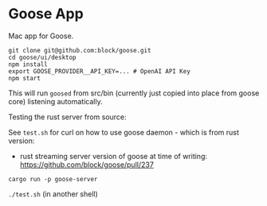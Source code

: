 # Goose App

Mac app for Goose. 

```
git clone git@github.com:block/goose.git
cd goose/ui/desktop
npm install
export GOOSE_PROVIDER__API_KEY=... # OpenAI API Key
npm start
```

This will run `goosed` from src/bin (currently just copied into place from goose core) listening automatically.

Testing the rust server from source:

See `test.sh` for curl on how to use goose daemon - which is from rust version:

* rust streaming server version of goose at time of writing: https://github.com/block/goose/pull/237

`cargo run -p goose-server`

`./test.sh` (in another shell)
